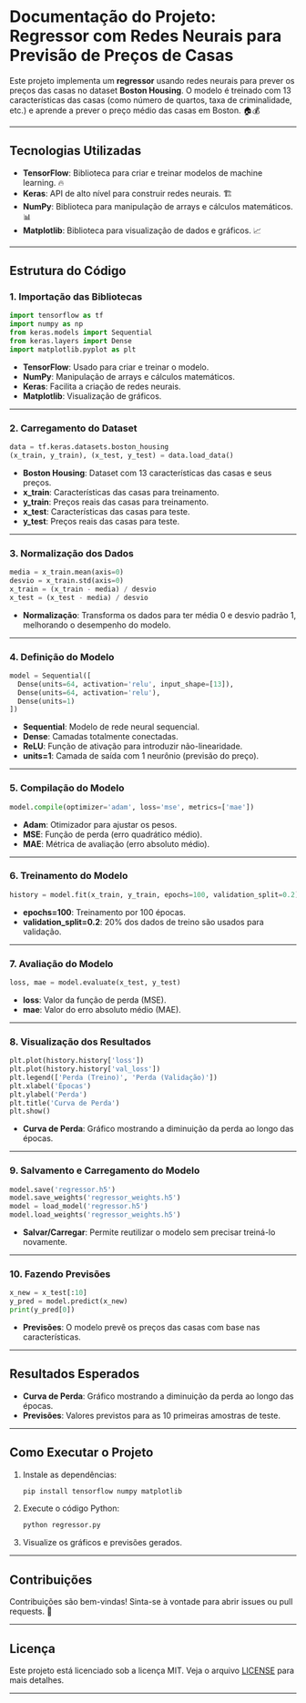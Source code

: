 

# **Documentação do Projeto: Regressor com Redes Neurais para Previsão de Preços de Casas**

Este projeto implementa um **regressor** usando redes neurais para prever os preços das casas no dataset **Boston Housing**. O modelo é treinado com 13 características das casas (como número de quartos, taxa de criminalidade, etc.) e aprende a prever o preço médio das casas em Boston. 🏠💰

---

## **Tecnologias Utilizadas**
- **TensorFlow**: Biblioteca para criar e treinar modelos de machine learning. 🔥
- **Keras**: API de alto nível para construir redes neurais. 🏗️
- **NumPy**: Biblioteca para manipulação de arrays e cálculos matemáticos. 📊
- **Matplotlib**: Biblioteca para visualização de dados e gráficos. 📈

---

## **Estrutura do Código**

### **1. Importação das Bibliotecas**
```python
import tensorflow as tf
import numpy as np
from keras.models import Sequential
from keras.layers import Dense
import matplotlib.pyplot as plt
```
- **TensorFlow**: Usado para criar e treinar o modelo.
- **NumPy**: Manipulação de arrays e cálculos matemáticos.
- **Keras**: Facilita a criação de redes neurais.
- **Matplotlib**: Visualização de gráficos.

---

### **2. Carregamento do Dataset**
```python
data = tf.keras.datasets.boston_housing
(x_train, y_train), (x_test, y_test) = data.load_data()
```
- **Boston Housing**: Dataset com 13 características das casas e seus preços.
- **x_train**: Características das casas para treinamento.
- **y_train**: Preços reais das casas para treinamento.
- **x_test**: Características das casas para teste.
- **y_test**: Preços reais das casas para teste.

---

### **3. Normalização dos Dados**
```python
media = x_train.mean(axis=0)
desvio = x_train.std(axis=0)
x_train = (x_train - media) / desvio
x_test = (x_test - media) / desvio
```
- **Normalização**: Transforma os dados para ter média 0 e desvio padrão 1, melhorando o desempenho do modelo.

---

### **4. Definição do Modelo**
```python
model = Sequential([
  Dense(units=64, activation='relu', input_shape=[13]),
  Dense(units=64, activation='relu'),
  Dense(units=1)
])
```
- **Sequential**: Modelo de rede neural sequencial.
- **Dense**: Camadas totalmente conectadas.
- **ReLU**: Função de ativação para introduzir não-linearidade.
- **units=1**: Camada de saída com 1 neurônio (previsão do preço).

---

### **5. Compilação do Modelo**
```python
model.compile(optimizer='adam', loss='mse', metrics=['mae'])
```
- **Adam**: Otimizador para ajustar os pesos.
- **MSE**: Função de perda (erro quadrático médio).
- **MAE**: Métrica de avaliação (erro absoluto médio).

---

### **6. Treinamento do Modelo**
```python
history = model.fit(x_train, y_train, epochs=100, validation_split=0.2)
```
- **epochs=100**: Treinamento por 100 épocas.
- **validation_split=0.2**: 20% dos dados de treino são usados para validação.

---

### **7. Avaliação do Modelo**
```python
loss, mae = model.evaluate(x_test, y_test)
```
- **loss**: Valor da função de perda (MSE).
- **mae**: Valor do erro absoluto médio (MAE).

---

### **8. Visualização dos Resultados**
```python
plt.plot(history.history['loss'])
plt.plot(history.history['val_loss'])
plt.legend(['Perda (Treino)', 'Perda (Validação)'])
plt.xlabel('Épocas')
plt.ylabel('Perda')
plt.title('Curva de Perda')
plt.show()
```
- **Curva de Perda**: Gráfico mostrando a diminuição da perda ao longo das épocas.

---

### **9. Salvamento e Carregamento do Modelo**
```python
model.save('regressor.h5')
model.save_weights('regressor_weights.h5')
model = load_model('regressor.h5')
model.load_weights('regressor_weights.h5')
```
- **Salvar/Carregar**: Permite reutilizar o modelo sem precisar treiná-lo novamente.

---

### **10. Fazendo Previsões**
```python
x_new = x_test[:10]
y_pred = model.predict(x_new)
print(y_pred[0])
```
- **Previsões**: O modelo prevê os preços das casas com base nas características.

---

## **Resultados Esperados**
- **Curva de Perda**: Gráfico mostrando a diminuição da perda ao longo das épocas.
- **Previsões**: Valores previstos para as 10 primeiras amostras de teste.

---

## **Como Executar o Projeto**
1. Instale as dependências:
   ```bash
   pip install tensorflow numpy matplotlib
   ```
2. Execute o código Python:
   ```bash
   python regressor.py
   ```
3. Visualize os gráficos e previsões gerados.

---

## **Contribuições**
Contribuições são bem-vindas! Sinta-se à vontade para abrir issues ou pull requests. 🚀

---

## **Licença**
Este projeto está licenciado sob a licença MIT. Veja o arquivo [LICENSE](LICENSE) para mais detalhes.

---

